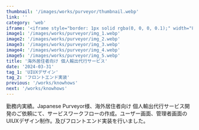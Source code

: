```yaml
---
thumbnail: '/images/works/purveyor/thumbnail.webp'
link: ''
category: 'web'
iframe: '<iframe style="border: 1px solid rgba(0, 0, 0, 0.1);" width="800" height="450" src="https://www.figma.com/embed?embed_host=share&url=https%3A%2F%2Fwww.figma.com%2Fproto%2Fmh3aq0jdVHIx2KIybhjWA2%2FJapanese-Purveyor%3Fnode-id%3D327-9028%26t%3DvnVgbFxWs7k3ePeN-1%26scaling%3Dscale-down-width%26content-scaling%3Dfixed%26page-id%3D47%253A3%26starting-point-node-id%3D327%253A9028%26show-proto-sidebar%3D1" allowfullscreen></iframe>'
image1: '/images/works/purveyor/img_1.webp'
image2: '/images/works/purveyor/img_2.webp'
image3: '/images/works/purveyor/img_3.webp'
image4: '/images/works/purveyor/img_4.webp'
image5: '/images/works/purveyor/img_5.webp'
title: '海外居住者向け 個人輸出代行サービス'
date: '2024-03-31'
tag_1: 'UIUXデザイン'
tag_2: 'フロントエンド実装'
previous: '/works/knowhows'
next: '/works/knowhows'
---
```


勤務内実績。Japanese Purveyor様、海外居住者向け 個人輸出代行サービス開発のご依頼にて、サービスワークフローの作成。ユーザー画面、管理者画面のUIUXデザイン制作。及びフロントエンド実装を行いました。